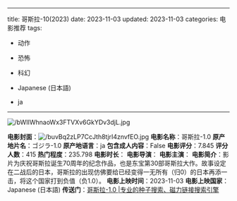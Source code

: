 
---
title: 哥斯拉-10(2023)
date: 2023-11-03
updated: 2023-11-03
categories: 电影推荐
tags:

- 动作
- 恐怖
- 科幻

- Japanese (日本語)
- ja
---

<img src="https://image.tmdb.org/t/p/original/bWIIWhnaoWx3FTVXv6GkYDv3djL.jpg" alt="/bWIIWhnaoWx3FTVXv6GkYDv3djL.jpg" title="/bWIIWhnaoWx3FTVXv6GkYDv3djL.jpg">

**电影封面**：<img src="https://image.tmdb.org/t/p/w200/buvBq2zLP7CcJth8tjrI4znvfEO.jpg" alt="/buvBq2zLP7CcJth8tjrI4znvfEO.jpg" title="/buvBq2zLP7CcJth8tjrI4znvfEO.jpg">
**电影名称**：哥斯拉-1.0
**原产地片名**：ゴジラ-1.0
**原产地语言**：ja
**包含成人内容**：False
**电影评分**：7.845
**评分人数**：415
**热门程度**：235.798
**电影时长**：
**电影导演**：
**电影主演**：
**电影简介**：影片为庆祝哥斯拉诞生70周年的纪念作品，也是东宝第30部哥斯拉大作。故事设定在二战后的日本，哥斯拉的出现仿佛要给已经变得一无所有（归0）的日本再添一击，将这个国家打到负值（负1.0）。
**电影上映时间**：2023-11-03
**电影上映国家**：Japanese (日本語)
**传送门**：[哥斯拉-1.0 |专业的种子搜索、磁力链接搜索引擎](https://movie.amd794.com:2083/?search=%E3%82%B4%E3%82%B8%E3%83%A9-1.0&ordering=&mode=match_phrase&page_size=10&page=1)

